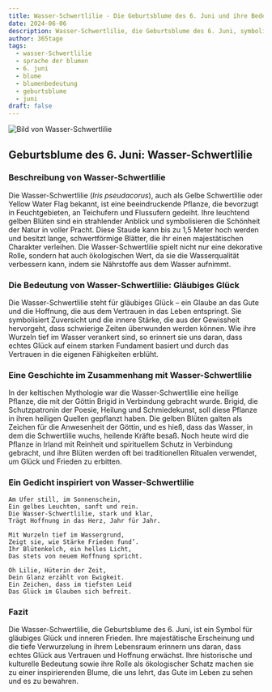 ```yaml
---
title: Wasser-Schwertlilie - Die Geburtsblume des 6. Juni und ihre Bedeutung
date: 2024-06-06
description: Wasser-Schwertlilie, die Geburtsblume des 6. Juni, symbolisiert Gläubiges Glück. Erfahre mehr über ihre Geschichte, Bedeutung und Symbolik in der Sprache der Blumen.
author: 365tage
tags:
  - wasser-Schwertlilie
  - sprache der blumen
  - 6. juni
  - blume
  - blumenbedeutung
  - geburtsblume
  - juni
draft: false
---
```


![Bild von Wasser-Schwertlilie](https://cdn.pixabay.com/photo/2022/02/21/14/31/iris-7026891_640.jpg#center)

## Geburtsblume des 6. Juni: Wasser-Schwertlilie

### Beschreibung von Wasser-Schwertlilie

Die Wasser-Schwertlilie (_Iris pseudacorus_), auch als Gelbe Schwertlilie oder Yellow Water Flag bekannt, ist eine beeindruckende Pflanze, die bevorzugt in Feuchtgebieten, an Teichufern und Flussufern gedeiht. Ihre leuchtend gelben Blüten sind ein strahlender Anblick und symbolisieren die Schönheit der Natur in voller Pracht. Diese Staude kann bis zu 1,5 Meter hoch werden und besitzt lange, schwertförmige Blätter, die ihr einen majestätischen Charakter verleihen. Die Wasser-Schwertlilie spielt nicht nur eine dekorative Rolle, sondern hat auch ökologischen Wert, da sie die Wasserqualität verbessern kann, indem sie Nährstoffe aus dem Wasser aufnimmt.

### Die Bedeutung von Wasser-Schwertlilie: Gläubiges Glück

Die Wasser-Schwertlilie steht für gläubiges Glück – ein Glaube an das Gute und die Hoffnung, die aus dem Vertrauen in das Leben entspringt. Sie symbolisiert Zuversicht und die innere Stärke, die aus der Gewissheit hervorgeht, dass schwierige Zeiten überwunden werden können. Wie ihre Wurzeln tief im Wasser verankert sind, so erinnert sie uns daran, dass echtes Glück auf einem starken Fundament basiert und durch das Vertrauen in die eigenen Fähigkeiten erblüht.

### Eine Geschichte im Zusammenhang mit Wasser-Schwertlilie

In der keltischen Mythologie war die Wasser-Schwertlilie eine heilige Pflanze, die mit der Göttin Brigid in Verbindung gebracht wurde. Brigid, die Schutzpatronin der Poesie, Heilung und Schmiedekunst, soll diese Pflanze in ihren heiligen Quellen gepflanzt haben. Die gelben Blüten galten als Zeichen für die Anwesenheit der Göttin, und es hieß, dass das Wasser, in dem die Schwertlilie wuchs, heilende Kräfte besaß. Noch heute wird die Pflanze in Irland mit Reinheit und spirituellem Schutz in Verbindung gebracht, und ihre Blüten werden oft bei traditionellen Ritualen verwendet, um Glück und Frieden zu erbitten.

### Ein Gedicht inspiriert von Wasser-Schwertlilie

```
Am Ufer still, im Sonnenschein,  
Ein gelbes Leuchten, sanft und rein.  
Die Wasser-Schwertlilie, stark und klar,  
Trägt Hoffnung in das Herz, Jahr für Jahr.  

Mit Wurzeln tief im Wassergrund,  
Zeigt sie, wie Stärke Frieden fund’.  
Ihr Blütenkelch, ein helles Licht,  
Das stets von neuem Hoffnung spricht.  

Oh Lilie, Hüterin der Zeit,  
Dein Glanz erzählt von Ewigkeit.  
Ein Zeichen, dass im tiefsten Leid  
Das Glück im Glauben sich befreit.  
```

### Fazit

Die Wasser-Schwertlilie, die Geburtsblume des 6. Juni, ist ein Symbol für gläubiges Glück und inneren Frieden. Ihre majestätische Erscheinung und die tiefe Verwurzelung in ihrem Lebensraum erinnern uns daran, dass echtes Glück aus Vertrauen und Hoffnung erwächst. Ihre historische und kulturelle Bedeutung sowie ihre Rolle als ökologischer Schatz machen sie zu einer inspirierenden Blume, die uns lehrt, das Gute im Leben zu sehen und es zu bewahren.
